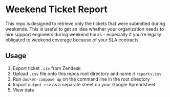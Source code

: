 # Weekend Ticket Report

This repo is designed to retrieve only the tickets that were submitted during weekends. This is useful to get an idea whether your organization needs to hire support engineers during weekend hours - especially if you're legally obligated to weekend coverage because of your SLA contracts.

## Usage
1. Export ticket `.csv` from Zendesk
2. Upload `.csv` file onto this repos root directory and name it `reports.csv`
3. Run `docker-compose up` on the command line in the root directory
4. Import `output.csv` as a separate sheet on your Google Spreadsheet
5. View data